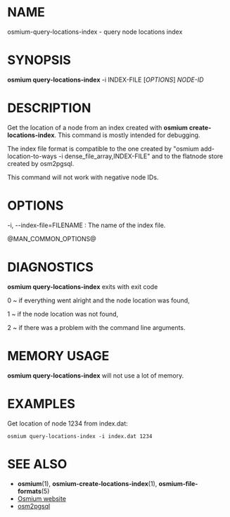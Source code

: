 
# NAME

osmium-query-locations-index - query node locations index


# SYNOPSIS

**osmium query-locations-index** -i INDEX-FILE \[*OPTIONS*\] *NODE-ID*


# DESCRIPTION

Get the location of a node from an index created with
**osmium create-locations-index**. This command is mostly intended for
debugging.

The index file format is compatible to the one created by
"osmium add-location-to-ways -i dense_file_array,INDEX-FILE" and to the
flatnode store created by osm2pgsql.

This command will not work with negative node IDs.


# OPTIONS

-i, \--index-file=FILENAME
:   The name of the index file.

@MAN_COMMON_OPTIONS@

# DIAGNOSTICS

**osmium query-locations-index** exits with exit code

0
  ~ if everything went alright and the node location was found,

1
  ~ if the node location was not found,

2
  ~ if there was a problem with the command line arguments.


# MEMORY USAGE

**osmium query-locations-index** will not use a lot of memory.


# EXAMPLES

Get location of node 1234 from index.dat:

    osmium query-locations-index -i index.dat 1234


# SEE ALSO

* **osmium**(1), **osmium-create-locations-index**(1), **osmium-file-formats**(5)
* [Osmium website](https://osmcode.org/osmium-tool/)
* [osm2pgsql](https://wiki.openstreetmap.org/wiki/Osm2pgsql)

